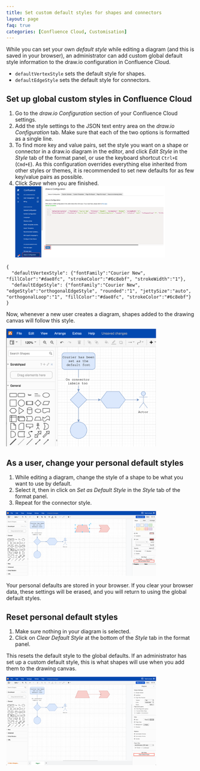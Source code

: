 ```yaml
---
title: Set custom default styles for shapes and connectors
layout: page
faq: true
categories: [Confluence Cloud, Customisation]
---
```


While you can set your own _default style_ while editing a diagram (and this is saved in your browser), an administrator can add custom global default style information to the draw.io configuration in Confluence Cloud.

* ``defaultVertexStyle`` sets the default style for shapes.
* ``defaultEdgeStyle`` sets the default style for connectors.

## Set up global custom styles in Confluence Cloud

1. Go to the _draw.io Configuration_ section of your Confluence Cloud settings.
2. Add the style settings to the JSON text entry area on the _draw.io Configuration_ tab. Make sure that each of the two options is formatted as a single line.
3. To find more key and value pairs, set the style you want on a shape or connector in a draw.io diagram in the editor, and click _Edit Style_ in the _Style_ tab of the format panel, or use the keyboard shortcut ``Ctrl+E`` (``Cmd+E``). As this configuration overrides everything else inherited from other styles or themes, it is recommended to set new defaults for as few key/value pairs as possible.
4. Click _Save_ when you are finished.
<br /><img src="/assets/img/blog/custom-default-styles-confluence-cloud.png" style="width=100%;max-width:400px;height:auto;" alt="Administrators can set global custom default styles for shapes and connectors in draw.io diagrams in the Confluence Cloud settings">

```
{
  "defaultVertexStyle": {"fontFamily":"Courier New", "fillColor":"#dae8fc", "strokeColor":"#6c8ebf", "strokeWidth":"1"},
  "defaultEdgeStyle": {"fontFamily":"Courier New", "edgeStyle":"orthogonalEdgeStyle", "rounded":"1", "jettySize":"auto", "orthogonalLoop":"1", "fillColor":"#dae8fc", "strokeColor":"#6c8ebf"}
}
```

Now, whenever a new user creates a diagram, shapes added to the drawing canvas will follow this style.

<img src="/assets/img/blog/applied-custom-default-styles-confluence-cloud.png" style="width=100%;max-width:400px;height:auto;" alt="Custom default styles in draw.io for Confluence Cloud let you create attractive diagrams, faster.">

## As a user, change your personal default styles

1. While editing a diagram, change the style of a shape to be what you want to use by default.
2. Select it, then in click on _Set as Default Style_ in the _Style_ tab of the format panel.
3. Repeat for the connector style.

<img src="/assets/img/blog/set-default-style-confluence-cloud.png" style="width=100%;max-width:400px;height:auto;" alt="Set a new personal default style for shapes and connectors in draw.io for Confluence Cloud">

Your personal defaults are stored in your browser. If you clear your browser data, these settings will be erased, and you will return to using the global default styles.

## Reset personal default styles

1. Make sure nothing in your diagram is selected.
2. Click on _Clear Default Style_ at the bottom of the _Style_ tab in the format panel.

This resets the default style to the global defaults. If an administrator has set up a custom default style, this is what shapes will use when you add them to the drawing canvas.

<img src="/assets/img/blog/clear-default-styles-confluence-cloud.png" style="width=100%;max-width:400px;height:auto;" alt="Clear your personal default style and return to using the default styles defined by an administrator in Confluence Cloud">
